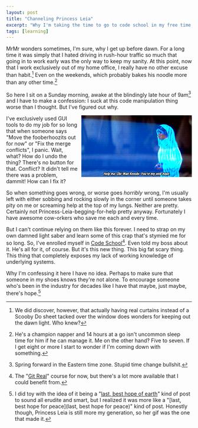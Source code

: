 ```yaml
---
layout: post
title: "Channeling Princess Leia"
excerpt: "Why I'm taking the time to go to code school in my free time..."
tags: [learning]
---
```


MrMr wonders sometimes, I'm sure, why I get up before dawn. For a long time it was simply that I hated driving in rush-hour traffic so much that going in to work early was the only way to keep my sanity. At this point, now that I work exclusively out of my home office, I really have no other excuse than habit.[^1] Even on the weekends, which probably bakes his noodle more than any other time.[^2]

So here I sit on a Sunday morning, awake at the blindingly late hour of 9am[^3] and I have to make a confession: I suck at this code manipulation thing worse than I thought. But I've figured out why.

<img src="/images/help-me-obi-wan.gif" alt="animated princess leia gif" style="float:right;PADDING-LEFT: 10px;PADDING-BOTTOM: 10px" width="300"> I've exclusively used GUI tools to do my job for so long that when someone says "Move the fooberhoozits out for now" or "Fix the merge conflicts", I panic. Wait, what? How do I undo the thing? There's no button for that. Conflict? It didn't tell me there was a problem, dammit! How can I fix it?

So when something goes wrong, or worse goes _horribly_ wrong, I'm usually left with either sobbing and rocking slowly in the corner until someone takes pity on me or screaming help at the top of my lungs. Neither are pretty. Certainly not Princess-Leia-begging-for-help pretty anyway. Fortunately I have awesome cow-orkers who save me each and every time.

But I can't continue relying on them like this forever. I need to strap on my own damned light saber and learn some of this crap that's stymied me for so long. So, I've enrolled myself in [Code School](https://www.codeschool.com/)[^4]. Even told my boss about it. He's all for it, of course. But it's this new thing. This big fat scary thing. This thing that completely exposes my lack of working knowledge of underlying systems.

Why I'm confessing it here I have no idea. Perhaps to make sure that someone in my shoes knows they're not alone. To encourage someone who's been in the industry for decades like I have that maybe, just maybe, there's hope.[^5]

[^1]: We did discover, however, that actually having real curtains instead of a Scooby Do sheet tacked over the window does wonders for keeping out the dawn light. Who knew?
[^2]: He's a champion napper and 14 hours at a go isn't uncommon sleep time for him if he can manage it. Me on the other hand? Five to seven. If I get eight or more I start to wonder if I'm coming down with something.
[^3]: Spring forward in the Eastern time zone. Stupid time change bullshit.
[^4]: The "[Git Real](https://www.codeschool.com/courses/git-real)" course for now, but there's a lot more available that I could benefit from.
[^5]: I did toy with the idea of it being a "[last, best hope of earth](http://www.abrahamlincolnonline.org/lincoln/speeches/congress.htm)" kind of post to sound all erudite and smart, but I realized it was more like a "[last, best hope for peace](last, best hope for peace)" kind of post. Honestly though, Princess Leia is still more my generation, so her gif was the one that made it.  

